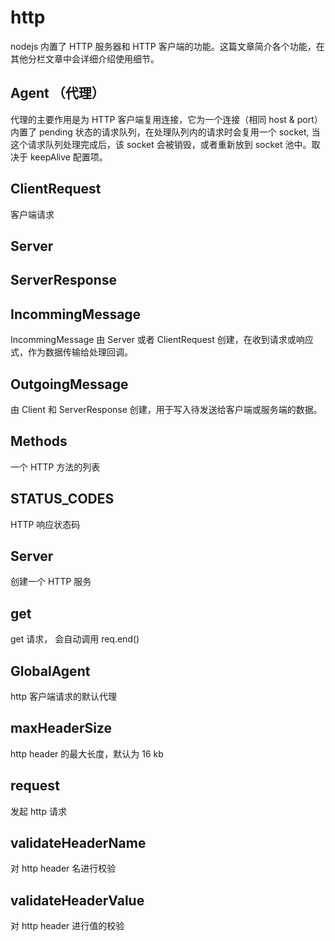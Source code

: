 # http
nodejs 内置了 HTTP 服务器和 HTTP 客户端的功能。这篇文章简介各个功能，在其他分栏文章中会详细介绍使用细节。
## Agent （代理）
代理的主要作用是为 HTTP 客户端复用连接，它为一个连接（相同 host & port） 内置了 pending 状态的请求队列，在处理队列内的请求时会复用一个 socket, 当这个请求队列处理完成后，该 socket 会被销毁，或者重新放到 socket 池中。取决于 keepAlive 配置项。
## ClientRequest
客户端请求
## Server 
## ServerResponse
## IncommingMessage
IncommingMessage 由 Server 或者 ClientRequest 创建，在收到请求或响应式，作为数据传输给处理回调。
## OutgoingMessage
由 Client 和 ServerResponse 创建，用于写入待发送给客户端或服务端的数据。
## Methods 
一个 HTTP 方法的列表
## STATUS_CODES 
HTTP 响应状态码
## Server
创建一个 HTTP 服务
## get
get 请求， 会自动调用 req.end()
## GlobalAgent
http 客户端请求的默认代理
## maxHeaderSize
http header 的最大长度，默认为 16 kb
## request
发起 http 请求
## validateHeaderName
对 http header 名进行校验
## validateHeaderValue
对 http header 进行值的校验